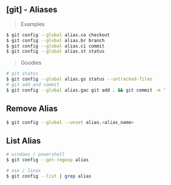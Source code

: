 ## [git] - Aliases

> Examples
```bash
$ git config --global alias.co checkout
$ git config --global alias.br branch
$ git config --global alias.ci commit
$ git config --global alias.st status
```

> Goodies
```bash
# git status
$ git config --global alias.gs status --untracked-files
# git add and commit
$ git config --global alias.gac git add . && git commit -m '

```

## Remove Alias
```bash
$ git config --global --unset alias.<alias_name>
```

## List Alias
```bash
# windows / powershell
$ git config --get-regexp alias

# osx / linux
$ git config --list | grep alias
```
